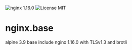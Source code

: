 ![nginx 1.16.0](https://img.shields.io/badge/nginx-1.16.0-brightgreen.svg) ![License MIT](https://img.shields.io/badge/license-MIT-blue.svg) 

# nginx.base
alpine 3.9 base include nginx 1.16.0 with TLSv1.3 and brotli
